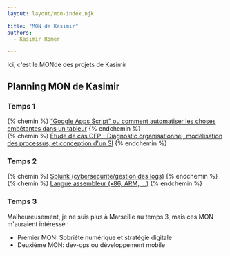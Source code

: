 ```yaml
---
layout: layout/mon-index.njk

title: "MON de Kasimir"
authors:
  - Kasimir Romer

---
```

<!-- Début Résumé -->
Ici, c'est le MONde des projets de Kasimir
<!-- fin résumé -->

## Planning MON de Kasimir

### Temps 1
{% chemin %} [“Google Apps Script” ou comment automatiser les choses embêtantes dans un tableur](./MON1-1/) {% endchemin %}
<br>
{% chemin %} [Étude de cas CFP - Diagnostic organisationnel, modélisation des processus, et conception d'un SI](./MON1-2/) {% endchemin %}

### Temps 2
{% chemin %} [Splunk (cybersecurité/gestion des logs)](./MON2-1/) {% endchemin %}
<br>
{% chemin %} [Langue assembleur (x86, ARM, ...)](./MON2-2/) {% endchemin %}

### Temps 3
Malheureusement, je ne suis plus à Marseille au temps 3, mais ces MON m'auraient intéressé :
- Premier MON: Sobriété numérique et stratégie digitale
- Deuxième MON: dev-ops ou développement mobile

